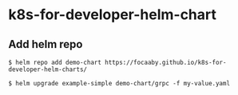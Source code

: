 # k8s-for-developer-helm-chart


## Add helm repo

```
$ helm repo add demo-chart https://focaaby.github.io/k8s-for-developer-helm-charts/
```



```
$ helm upgrade example-simple demo-chart/grpc -f my-value.yaml
```